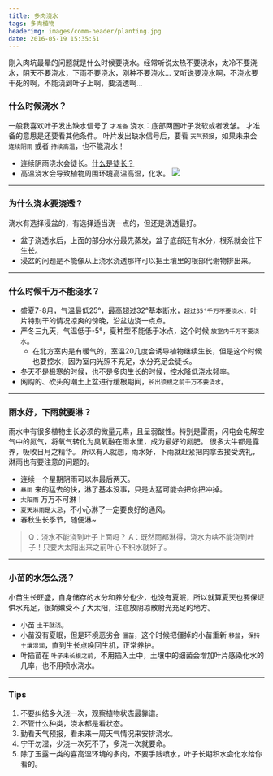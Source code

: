 ```yaml
---
title: 多肉浇水
tags: 多肉植物
headerimg: images/comm-header/planting.jpg
date: 2016-05-19 15:35:51
---
```

刚入肉坑最晕的问题就是什么时候要浇水。经常听说太热不要浇水，太冷不要浇水，阴天不要浇水，下雨不要浇水，刚种不要浇水...
又听说要浇水啊，不浇水要干死的啊，不能浇到叶子上啊，要浇透啊...
<!-- more -->
<!-- toc -->

### 什么时候浇水？

一般我喜欢叶子发出缺水信号了 `才准备` 浇水：底部两圈叶子发软或者发皱。
才准备的意思是还要看其他条件。
叶片发出缺水信号后，要看 `天气预报`，如果未来会 `连续阴雨` 或者 `持续高温`，也不能浇水！
- 连续阴雨浇水会徒长。[什么是徒长？](https://succuland.com.tw/brands-project/qawhatisexcessivegrowth/)
- 高温浇水会导致植物周围环境高温高湿，化水。
![](化水.jpg)

* * *

### 为什么浇水要浇透？

浇水有选择浸盆的，有选择适当浇一点的，但还是浇透最好。
- 盆子浇透水后，上面的部分水分最先蒸发，盆子底部还有水分，根系就会往下生长。
- 浸盆的问题是不能像从上浇水浇透那样可以把土壤里的根部代谢物排出来。

* * *

### 什么时候千万不能浇水？

- 盛夏7-8月，气温最低25°，最高超过32°基本断水，`超过35°千万不要浇水`，叶片特别干的情况凉爽的傍晚，沿盆边浇一点点。
- 严冬三九天，气温低于-5°，夏种型不能低于冰点，这个时候 `放室内千万不要浇水`。
    + 在北方室内是有暖气的，室温20几度会诱导植物继续生长，但是这个时候也要控水，因为室内光照不充足，水分充足会徒长。
- 冬天不是极寒的时候，也不是多肉生长的时候，控水降低浇水频率。
- 网购的、砍头的潮土上盆进行缓根期间，`长出须根之前千万不要浇水`。

* * *

### 雨水好，下雨就要淋？

雨水中有很多植物生长必须的微量元素，且呈弱酸性。特别是雷雨，闪电会电解空气中的氮气，将氧气转化为臭氧融在雨水里，成为最好的氮肥。
很多大牛都是露养，吸收日月之精华。
所以有人就想，雨水好，下雨就赶紧把肉拿去接受洗礼，淋雨也有要注意的问题的。
- 连续一个星期阴雨可以淋最后两天。
- `暴雨` 来的猛去的快，淋了基本没事，只是太猛可能会把你把冲掉。
- `太阳雨` 万万不可淋！
- `夏天淋雨是大忌`，不小心淋了一定要良好的通风。
- 春秋生长季节，随便淋~

> Q：浇水不能浇到叶子上面吗？
> A：既然雨都淋得，浇水为啥不能浇到叶子！只要大太阳出来之前叶心不积水就好了。

* * *

### 小苗的水怎么浇？

小苗生长旺盛，自身储存的水分和养分也少，也没有夏眠，所以就算夏天也要保证供水充足，很娇嫩受不了大太阳，注意放阴凉散射光充足的地方。
- 小苗 `土干就浇`。
- 小苗没有夏眠，但是环境恶劣会 `僵苗`，这个时候把僵掉的小苗重新 `移盆`，`保持土壤湿润`，直到生长点唤回生机，正常养护。
- 叶插苗在 `叶子未长根之前`，不用插入土中，土壤中的细菌会增加叶片感染化水的几率，也不用喷水浇水。

* * *

### Tips

1. 不要纠结多久浇一次，观察植物状态最靠谱。
1. 不管什么种类，浇水都是看状态。
1. 勤看天气预报，看未来一周天气情况来安排浇水。
1. 宁干勿湿，少浇一次死不了，多浇一次就要命。
1. 除了玉露一类的喜高湿环境的多肉，不要手贱喷水，叶子长期积水会化水给你看的。